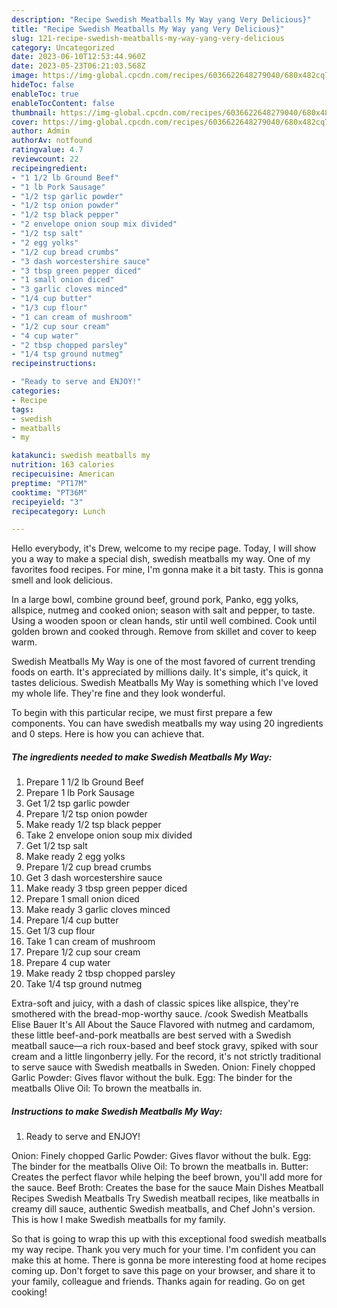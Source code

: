 ```yaml
---
description: "Recipe Swedish Meatballs My Way yang Very Delicious}"
title: "Recipe Swedish Meatballs My Way yang Very Delicious}"
slug: 121-recipe-swedish-meatballs-my-way-yang-very-delicious
category: Uncategorized
date: 2023-06-10T12:53:44.960Z
date: 2023-05-23T06:21:03.568Z
image: https://img-global.cpcdn.com/recipes/6036622648279040/680x482cq70/swedish-meatballs-my-way-recipe-main-photo.jpg
hideToc: false
enableToc: true
enableTocContent: false
thumbnail: https://img-global.cpcdn.com/recipes/6036622648279040/680x482cq70/swedish-meatballs-my-way-recipe-main-photo.jpg
cover: https://img-global.cpcdn.com/recipes/6036622648279040/680x482cq70/swedish-meatballs-my-way-recipe-main-photo.jpg
author: Admin
authorAv: notfound
ratingvalue: 4.7
reviewcount: 22
recipeingredient:
- "1 1/2 lb Ground Beef"
- "1 lb Pork Sausage"
- "1/2 tsp garlic powder"
- "1/2 tsp onion powder"
- "1/2 tsp black pepper"
- "2 envelope onion soup mix divided"
- "1/2 tsp salt"
- "2 egg yolks"
- "1/2 cup bread crumbs"
- "3 dash worcestershire sauce"
- "3 tbsp green pepper diced"
- "1 small onion diced"
- "3 garlic cloves minced"
- "1/4 cup butter"
- "1/3 cup flour"
- "1 can cream of mushroom"
- "1/2 cup sour cream"
- "4 cup water"
- "2 tbsp chopped parsley"
- "1/4 tsp ground nutmeg"
recipeinstructions:

- "Ready to serve and ENJOY!"
categories:
- Recipe
tags:
- swedish
- meatballs
- my

katakunci: swedish meatballs my 
nutrition: 163 calories
recipecuisine: American
preptime: "PT17M"
cooktime: "PT36M"
recipeyield: "3"
recipecategory: Lunch

---
```



Hello everybody, it's Drew, welcome to my recipe page. Today, I will show you a way to make a special dish, swedish meatballs my way. One of my favorites food recipes. For mine, I'm gonna make it a bit tasty. This is gonna smell and look delicious.

In a large bowl, combine ground beef, ground pork, Panko, egg yolks, allspice, nutmeg and cooked onion; season with salt and pepper, to taste. Using a wooden spoon or clean hands, stir until well combined. Cook until golden brown and cooked through. Remove from skillet and cover to keep warm.

Swedish Meatballs My Way is one of the most favored of current trending foods on earth. It's appreciated by millions daily. It's simple, it's quick, it tastes delicious. Swedish Meatballs My Way is something which I've loved my whole life. They're fine and they look wonderful.


To begin with this particular recipe, we must first prepare a few components. You can have swedish meatballs my way using 20 ingredients and 0 steps. Here is how you can achieve that.

<!--inarticleads1-->

##### The ingredients needed to make Swedish Meatballs My Way:

1. Prepare 1 1/2 lb Ground Beef
1. Prepare 1 lb Pork Sausage
1. Get 1/2 tsp garlic powder
1. Prepare 1/2 tsp onion powder
1. Make ready 1/2 tsp black pepper
1. Take 2 envelope onion soup mix divided
1. Get 1/2 tsp salt
1. Make ready 2 egg yolks
1. Prepare 1/2 cup bread crumbs
1. Get 3 dash worcestershire sauce
1. Make ready 3 tbsp green pepper diced
1. Prepare 1 small onion diced
1. Make ready 3 garlic cloves minced
1. Prepare 1/4 cup butter
1. Get 1/3 cup flour
1. Take 1 can cream of mushroom
1. Prepare 1/2 cup sour cream
1. Prepare 4 cup water
1. Make ready 2 tbsp chopped parsley
1. Take 1/4 tsp ground nutmeg


Extra-soft and juicy, with a dash of classic spices like allspice, they&#39;re smothered with the bread-mop-worthy sauce. /cook Swedish Meatballs Elise Bauer It&#39;s All About the Sauce Flavored with nutmeg and cardamom, these little beef-and-pork meatballs are best served with a Swedish meatball sauce—a rich roux-based and beef stock gravy, spiked with sour cream and a little lingonberry jelly. For the record, it&#39;s not strictly traditional to serve sauce with Swedish meatballs in Sweden. Onion: Finely chopped Garlic Powder: Gives flavor without the bulk. Egg: The binder for the meatballs Olive Oil: To brown the meatballs in. 

<!--inarticleads2-->

##### Instructions to make Swedish Meatballs My Way:


1. Ready to serve and ENJOY!

Onion: Finely chopped Garlic Powder: Gives flavor without the bulk. Egg: The binder for the meatballs Olive Oil: To brown the meatballs in. Butter: Creates the perfect flavor while helping the beef brown, you&#39;ll add more for the sauce. Beef Broth: Creates the base for the sauce Main Dishes Meatball Recipes Swedish Meatballs Try Swedish meatball recipes, like meatballs in creamy dill sauce, authentic Swedish meatballs, and Chef John&#39;s version. This is how I make Swedish meatballs for my family. 

So that is going to wrap this up with this exceptional food swedish meatballs my way recipe. Thank you very much for your time. I'm confident you can make this at home. There is gonna be more interesting food at home recipes coming up. Don't forget to save this page on your browser, and share it to your family, colleague and friends. Thanks again for reading. Go on get cooking!
